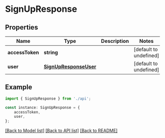 # SignUpResponse


## Properties

Name | Type | Description | Notes
------------ | ------------- | ------------- | -------------
**accessToken** | **string** |  | [default to undefined]
**user** | [**SignUpResponseUser**](SignUpResponseUser.md) |  | [default to undefined]

## Example

```typescript
import { SignUpResponse } from './api';

const instance: SignUpResponse = {
    accessToken,
    user,
};
```

[[Back to Model list]](../README.md#documentation-for-models) [[Back to API list]](../README.md#documentation-for-api-endpoints) [[Back to README]](../README.md)
